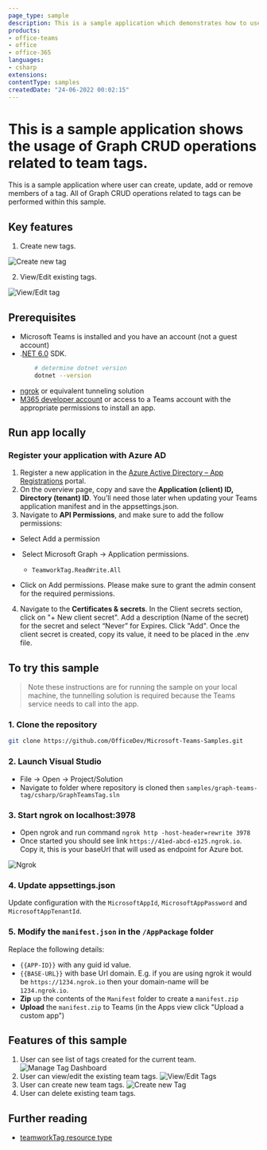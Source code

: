 ```yaml
---
page_type: sample
description: This is a sample application which demonstrates how to use CRUD Graph operations related to team tags.
products:
- office-teams
- office
- office-365
languages:
- csharp
extensions:
contentType: samples
createdDate: "24-06-2022 00:02:15"
---
```


# This is a sample application shows the usage of Graph CRUD operations related to team tags.

This is a sample application where user can create, update, add or remove members of a tag. All of Graph CRUD operations related to tags can be performed within this sample.

## Key features

1. Create new tags.

![Create new tag](GraphTeamsTag/Images/CreateTagFlow.gif)

2. View/Edit existing tags.

![View/Edit tag](GraphTeamsTag/Images/ViewOrEditTagFlow.gif)


## Prerequisites

- Microsoft Teams is installed and you have an account (not a guest account)
-  .[NET 6.0](https://dotnet.microsoft.com/en-us/download) SDK.
    ```bash
        # determine dotnet version
        dotnet --version
    ```
-  [ngrok](https://ngrok.com/) or equivalent tunneling solution
-  [M365 developer account](https://docs.microsoft.com/en-us/microsoftteams/platform/concepts/build-and-test/prepare-your-o365-tenant) or access to a Teams account with the appropriate permissions to install an app.

## Run app locally

### Register your application with Azure AD

1. Register a new application in the [Azure Active Directory – App Registrations](https://go.microsoft.com/fwlink/?linkid=2083908) portal.
2. On the overview page, copy and save the **Application (client) ID, Directory (tenant) ID**. You’ll need those later when updating your Teams application manifest and in the appsettings.json.
3. Navigate to **API Permissions**, and make sure to add the follow permissions:
-   Select Add a permission
-   Select Microsoft Graph -> Application permissions.
   - `TeamworkTag.ReadWrite.All`

-   Click on Add permissions. Please make sure to grant the admin consent for the required permissions.

4.  Navigate to the **Certificates & secrets**. In the Client secrets section, click on "+ New client secret". Add a description (Name of the secret) for the secret and select “Never” for Expires. Click "Add". Once the client secret is created, copy its value, it need to be placed in the .env file.


## To try this sample

> Note these instructions are for running the sample on your local machine, the tunnelling solution is required because
> the Teams service needs to call into the app.

### 1. Clone the repository
   ```bash
   git clone https://github.com/OfficeDev/Microsoft-Teams-Samples.git
   ```

### 2. Launch Visual Studio
   - File -> Open -> Project/Solution
   - Navigate to folder where repository is cloned then `samples/graph-teams-tag/csharp/GraphTeamsTag.sln`
    
### 3. Start ngrok on localhost:3978
- Open ngrok and run command `ngrok http -host-header=rewrite 3978` 
- Once started you should see link  `https://41ed-abcd-e125.ngrok.io`. Copy it, this is your baseUrl that will used as endpoint for Azure bot.


![Ngrok](GraphTeamsTag/Images/NgrokScreenshot.png)

### 4. Update appsettings.json
Update configuration with the ```MicrosoftAppId```,  ```MicrosoftAppPassword``` and ```MicrosoftAppTenantId```.

### 5. Modify the `manifest.json` in the `/AppPackage` folder 
Replace the following details:
- `{{APP-ID}}` with any guid id value.
- `{{BASE-URL}}` with base Url domain. E.g. if you are using ngrok it would be `https://1234.ngrok.io` then your domain-name will be `1234.ngrok.io`.
- **Zip** up the contents of the `Manifest` folder to create a `manifest.zip`
- **Upload** the `manifest.zip` to Teams (in the Apps view click "Upload a custom app")

## Features of this sample

1. User can see list of tags created for the current team.
![Manage Tag Dashboard](GraphTeamsTag/Images/Dashboard.png)
2. User can view/edit the existing team tags.
![View/Edit Tags](GraphTeamsTag/Images/ViewOrEditTag.png)
3. User can create new team tags.
![Create new Tag](GraphTeamsTag/Images/CreateTagTaskModule.png)
4. User can delete existing team tags.

## Further reading
- [teamworkTag resource type](https://docs.microsoft.com/en-us/graph/api/resources/teamworktag?view=graph-rest-beta)